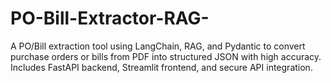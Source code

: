 # PO-Bill-Extractor-RAG-
A PO/Bill extraction tool using LangChain, RAG, and Pydantic to convert purchase orders or bills from PDF into structured JSON with high accuracy. Includes FastAPI backend, Streamlit frontend, and secure API integration.
